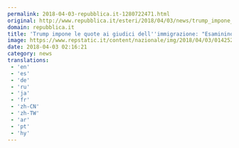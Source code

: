 ```yaml
---
permalink: 2018-04-03-repubblica.it-1280722471.html
original: http://www.repubblica.it/esteri/2018/04/03/news/trump_impone_le_quote_ai_giudici_dell_immigrazione_esaminino_almeno_700_casi_all_anno_-192825735/?rss
domain: repubblica.it
title: 'Trump impone le quote ai giudici dell''immigrazione: "Esaminino almeno 700 casi all''anno"'
image: https://www.repstatic.it/content/nazionale/img/2018/04/03/014252441-d8bfb0e2-b25b-46aa-ade5-0ab6925169f3.jpg
date: 2018-04-03 02:16:21
category: news
translations: 
 - 'en'
 - 'es'
 - 'de'
 - 'ru'
 - 'ja'
 - 'fr'
 - 'zh-CN'
 - 'zh-TW'
 - 'ar'
 - 'pt'
 - 'hy'
---
```


